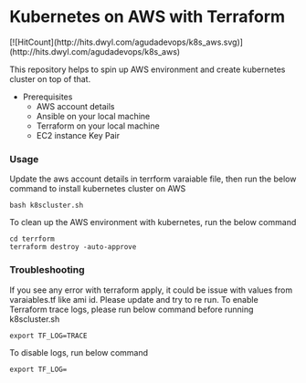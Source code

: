 <h1> Kubernetes on AWS with Terraform </h1> [![HitCount](http://hits.dwyl.com/agudadevops/k8s_aws.svg)](http://hits.dwyl.com/agudadevops/k8s_aws)


This repository helps to spin up AWS environment and create kubernetes cluster on top of that. 

- Prerequisites
  - AWS account details
  - Ansible on your local machine
  - Terraform on your local machine 
  - EC2 instance Key Pair

### Usage

Update the aws account details in terrform varaiable file, then run the below command to install kubernetes cluster on AWS 

```
bash k8scluster.sh
```

To clean up the AWS environment with kubernetes, run the below command

```
cd terrform
terraform destroy -auto-approve 
```

### Troubleshooting

If you see any error with terraform apply, it could be issue with values from varaiables.tf like ami id. Please update and try to re run. To enable Terraform trace logs, please run below command before running k8scluster.sh
```
export TF_LOG=TRACE
```

To disable logs, run below command
```
export TF_LOG=
```
